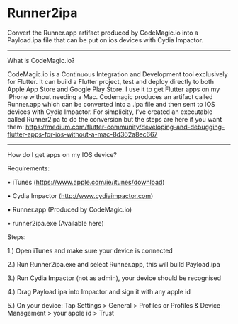 # Runner2ipa
Convert the Runner.app artifact produced by CodeMagic.io into a Payload.ipa file that can be put on ios devices with Cydia Impactor.

---

What is CodeMagic.io?

CodeMagic.io is a Continuous Integration and Development tool exclusively for Flutter. It can build a Flutter project, test and deploy directly to both Apple App Store and Google Play Store. I use it to get Flutter apps on my iPhone without needing a Mac. Codemagic produces an artifact called Runner.app which can be converted into a .ipa file and then sent to IOS devices with Cydia Impactor. For simplicity, I’ve created an executable called Runner2ipa to do the conversion but the steps are here if you want them: https://medium.com/flutter-community/developing-and-debugging-flutter-apps-for-ios-without-a-mac-8d362a8ec667

---

How do I get apps on my IOS device?

Requirements:

•	iTunes (https://www.apple.com/ie/itunes/download)

•	Cydia Impactor (http://www.cydiaimpactor.com)

•	Runner.app (Produced by CodeMagic.io)

•	runner2ipa.exe (Available here)

Steps:

1.)	Open iTunes and make sure your device is connected

2.)	Run Runner2ipa.exe and select Runner.app, this will build Payload.ipa

3.)	Run Cydia Impactor (not as admin), your device should be recognised

4.)	Drag Payload.ipa into Impactor and sign it with any apple id

5.)	On your device: Tap Settings > General > Profiles or Profiles & Device Management > your apple id > Trust
